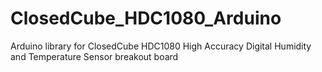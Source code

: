 # ClosedCube_HDC1080_Arduino
Arduino library for ClosedCube HDC1080 High Accuracy Digital Humidity and Temperature Sensor breakout board
